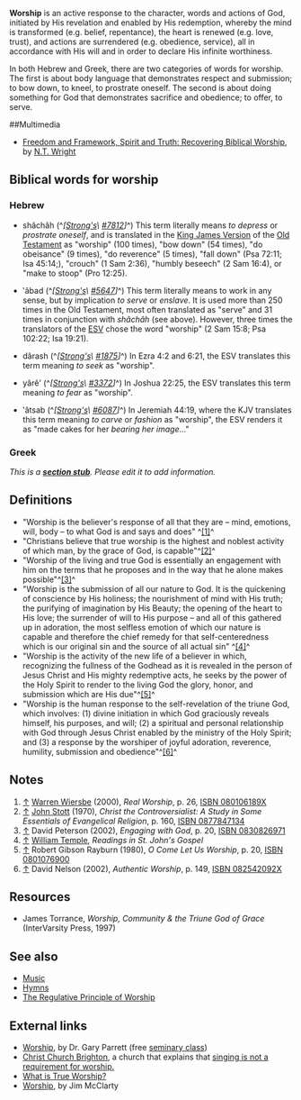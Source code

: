**Worship** is an active response to the character, words and
actions of God, initiated by His revelation and enabled by His
redemption, whereby the mind is transformed (e.g. belief,
repentance), the heart is renewed (e.g. love, trust), and actions
are surrendered (e.g. obedience, service), all in accordance with
His will and in order to declare His infinite worthiness.

In both Hebrew and Greek, there are two categories of words for
worship. The first is about body language that demonstrates respect
and submission; to bow down, to kneel, to prostrate oneself. The
second is about doing something for God that demonstrates sacrifice
and obedience; to offer, to serve.

##Multimedia

-   [Freedom and Framework, Spirit and Truth: Recovering Biblical Worship](http://www.calvin.edu/january/2002/ram/011102.ram),
    by [N.T. Wright](N.T._Wright "N.T. Wright")

## Biblical words for worship

### Hebrew

-   shâchâh
    (^*[[Strong's](Strong's_Concordance\ "Strong's\ Concordance")\ [\#7812](http://www.biblestudytools.net/Lexicons/Hebrew/heb.cgi?number=7812&version=nas)]*^)
    This term literally means *to depress* or *prostrate oneself*, and
    is translated in the
    [King James Version](King_James_Version "King James Version") of
    the [Old Testament](Old_Testament "Old Testament") as "worship"
    (100 times), "bow down" (54 times), "do obeisance" (9 times), "do
    reverence" (5 times), "fall down" (Psa 72:11; Isa 45:14;), "crouch"
    (1 Sam 2:36), "humbly beseech" (2 Sam 16:4), or "make to stoop"
    (Pro 12:25).

-   ‛âbad
    (^*[[Strong's](Strong's_Concordance\ "Strong's\ Concordance")\ [\#5647](http://www.biblestudytools.net/Lexicons/Hebrew/heb.cgi?number=5647&version=nas)]*^)
    This term literally means to work in any sense, but by implication
    *to serve* or *enslave*. It is used more than 250 times in the Old
    Testament, most often translated as "serve" and 31 times in
    conjunction with *shâchâh* (see above). However, three times the
    translators of the
    [ESV](English_Standard_Version "English Standard Version") chose
    the word "worship" (2 Sam 15:8; Psa 102:22; Isa 19:21).

-   dârash
    (^*[[Strong's](Strong's_Concordance\ "Strong's\ Concordance")\ [\#1875](http://www.biblestudytools.net/Lexicons/Hebrew/heb.cgi?number=1875&version=nas)]*^)
    In Ezra 4:2 and 6:21, the ESV translates this term meaning
    *to seek* as "worship".

-   yârê'
    (^*[[Strong's](Strong's_Concordance\ "Strong's\ Concordance")\ [\#3372](http://www.biblestudytools.net/Lexicons/Hebrew/heb.cgi?number=3372&version=nas)]*^)
    In Joshua 22:25, the ESV translates this term meaning *to fear* as
    "worship".

-   ‛âtsab
    (^*[[Strong's](Strong's_Concordance\ "Strong's\ Concordance")\ [\#6087](http://www.biblestudytools.net/Lexicons/Hebrew/heb.cgi?number=6087&version=nas)]*^)
    In Jeremiah 44:19, where the KJV translates this term meaning
    *to carve* or *fashion* as "worship", the ESV renders it as "made
    cakes for her *bearing her image*..."

### Greek

*This is a **[section stub](http://www.theopedia.com/Category:Theopedia_sectionstubs "Category:Theopedia sectionstubs")**. Please edit it to add information.*
## Definitions

-   "Worship is the believer's response of all that they are –
    mind, emotions, will, body – to what God is and says and does"
    ^[[1]](#note-0)^
-   "Christians believe that true worship is the highest and
    noblest activity of which man, by the grace of God, is
    capable"^[[2]](#note-1)^
-   "Worship of the living and true God is essentially an
    engagement with him on the terms that he proposes and in the way
    that he alone makes possible"^[[3]](#note-2)^
-   "Worship is the submission of all our nature to God. It is the
    quickening of conscience by His holiness; the nourishment of mind
    with His truth; the purifying of imagination by His Beauty; the
    opening of the heart to His love; the surrender of will to His
    purpose – and all of this gathered up in adoration, the most
    selfless emotion of which our nature is capable and therefore the
    chief remedy for that self-centeredness which is our original sin
    and the source of all actual sin" ^[[4]](#note-3)^
-   "Worship is the activity of the new life of a believer in
    which, recognizing the fullness of the Godhead as it is revealed in
    the person of Jesus Christ and His mighty redemptive acts, he seeks
    by the power of the Holy Spirit to render to the living God the
    glory, honor, and submission which are His due"^[[5]](#note-4)^
-   "Worship is the human response to the self-revelation of the
    triune God, which involves: (1) divine initiation in which God
    graciously reveals himself, his purposes, and will; (2) a spiritual
    and personal relationship with God through Jesus Christ enabled by
    the ministry of the Holy Spirit; and (3) a response by the
    worshiper of joyful adoration, reverence, humility, submission and
    obedience"^[[6]](#note-5)^

## Notes

1.  [↑](#ref-0) [Warren Wiersbe](Warren_Wiersbe "Warren Wiersbe")
    (2000), *Real Worship*, p. 26,
    [ISBN 080106189X](http://www.theopedia.com/Special:BookSources/080106189X)
2.  [↑](#ref-1) [John Stott](John_Stott "John Stott") (1970),
    *Christ the Controversialist: A Study in Some Essentials of Evangelical Religion*,
    p. 160,
    [ISBN 0877847134](http://www.theopedia.com/Special:BookSources/0877847134)
3.  [↑](#ref-2) David Peterson (2002), *Engaging with God*, p. 20,
    [ISBN 0830826971](http://www.theopedia.com/Special:BookSources/0830826971)
4.  [↑](#ref-3) [William Temple](William_Temple "William Temple"),
    *Readings in St. John's Gospel*
5.  [↑](#ref-4) Robert Gibson Rayburn (1980),
    *O Come Let Us Worship*, p. 20,
    [ISBN 0801076900](http://www.theopedia.com/Special:BookSources/0801076900)
6.  [↑](#ref-5) David Nelson (2002), *Authentic Worship*, p. 149,
    [ISBN 082542092X](http://www.theopedia.com/Special:BookSources/082542092X)

## Resources

-   James Torrance, *Worship, Community & the Triune God of Grace*
    (InterVarsity Press, 1997)

## See also

-   [Music](Music "Music")
-   [Hymns](Hymns "Hymns")
-   [The Regulative Principle of Worship](The_Regulative_Principle_of_Worship "The Regulative Principle of Worship")

## External links

-   [Worship](http://biblicaltraining.org/class.php?class=CM151),
    by Dr. Gary Parrett (free
    [seminary class](http://biblicaltraining.org/))
-   [Christ Church Brighton](http://www.ChristChurchBrighton.org),
    a church that explains that
    [singing is not a requirement for worship.](http://www.ChristChurchBrighton.org/faq.shtml)
-   [What is True Worship?](http://www.worship.com/articlesbooks/worship.htm)
-   [Worship](http://www.youtube.com/watch?v=_jkc_Tezb1U), by Jim
    McClarty



